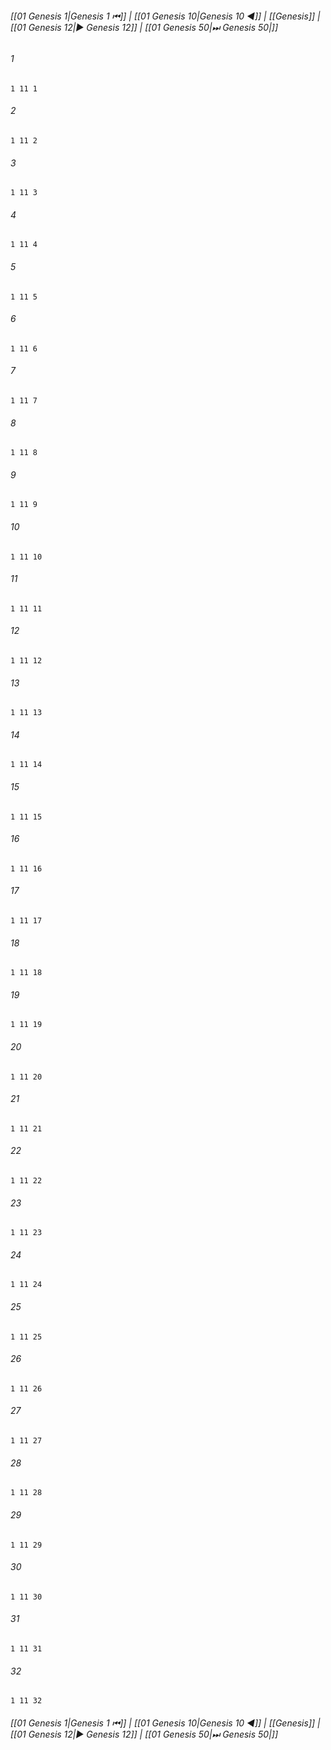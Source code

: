 
###### [[01 Genesis 1|Genesis 1 ⏮]] | [[01 Genesis 10|Genesis 10 ◀]] | [[Genesis]] | [[01 Genesis 12|▶ Genesis 12]] | [[01 Genesis 50|⏭ Genesis 50|]]

###### 1
``` verse
1 11 1 
```
###### 2
``` verse
1 11 2 
```
###### 3
``` verse
1 11 3 
```
###### 4
``` verse
1 11 4 
```
###### 5
``` verse
1 11 5 
```
###### 6
``` verse
1 11 6 
```
###### 7
``` verse
1 11 7 
```
###### 8
``` verse
1 11 8 
```
###### 9
``` verse
1 11 9 
```
###### 10
``` verse
1 11 10 
```
###### 11
``` verse
1 11 11 
```
###### 12
``` verse
1 11 12 
```
###### 13
``` verse
1 11 13 
```
###### 14
``` verse
1 11 14 
```
###### 15
``` verse
1 11 15 
```
###### 16
``` verse
1 11 16 
```
###### 17
``` verse
1 11 17 
```
###### 18
``` verse
1 11 18 
```
###### 19
``` verse
1 11 19 
```
###### 20
``` verse
1 11 20 
```
###### 21
``` verse
1 11 21 
```
###### 22
``` verse
1 11 22 
```
###### 23
``` verse
1 11 23 
```
###### 24
``` verse
1 11 24 
```
###### 25
``` verse
1 11 25 
```
###### 26
``` verse
1 11 26 
```
###### 27
``` verse
1 11 27 
```
###### 28
``` verse
1 11 28 
```
###### 29
``` verse
1 11 29 
```
###### 30
``` verse
1 11 30 
```
###### 31
``` verse
1 11 31 
```
###### 32
``` verse
1 11 32 
```

###### [[01 Genesis 1|Genesis 1 ⏮]] | [[01 Genesis 10|Genesis 10 ◀]] | [[Genesis]] | [[01 Genesis 12|▶ Genesis 12]] | [[01 Genesis 50|⏭ Genesis 50|]]

